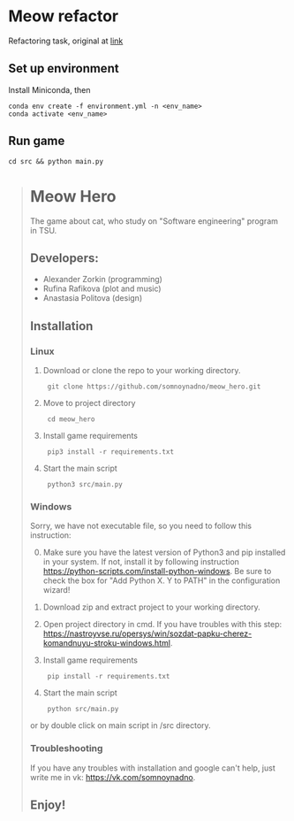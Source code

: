 # Meow refactor

Refactoring task, original at [link](https://github.com/somnoynadno/meow_hero)

## Set up environment

Install Miniconda, then
```
conda env create -f environment.yml -n <env_name>
conda activate <env_name>
```

## Run game

```
cd src && python main.py
```

> # Meow Hero
> 
> The game about cat, who study on "Software engineering" program in TSU.
> 
> ## Developers: 
> - Alexander Zorkin (programming) 
> - Rufina Rafikova (plot and music)
> - Anastasia Politova (design)
> 
> ## Installation
> ### Linux
> 
> 1. Download or clone the repo to your working directory.
> 
>         git clone https://github.com/somnoynadno/meow_hero.git
> 2. Move to project directory
> 
>         cd meow_hero
> 3. Install game requirements
> 
>         pip3 install -r requirements.txt
> 4. Start the main script
> 
>         python3 src/main.py
>         
> ### Windows
> 
> Sorry, we have not executable file, so you need to follow this instruction:
> 
> 0. Make sure you have the latest version of Python3 and pip installed in your system. If not, install it by following instruction https://python-scripts.com/install-python-windows. 
> Be sure to check the box for "Add Python X. Y to PATH" in the configuration wizard! 
> 
> 1. Download zip and extract project to your working directory.
> 
> 2. Open project directory in cmd. If you have troubles with this step: https://nastroyvse.ru/opersys/win/sozdat-papku-cherez-komandnuyu-stroku-windows.html.
> 
> 3. Install game requirements
> 
>         pip install -r requirements.txt
>         
> 4. Start the main script
> 
>         python src/main.py
>         
> or by double click on main script in /src directory.
> 
> ### Troubleshooting
> 
> If you have any troubles with installation and google can't help, just write me in vk: https://vk.com/somnoynadno.
> 
> ## Enjoy!
